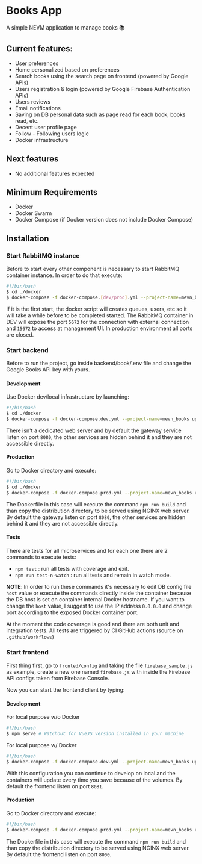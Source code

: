 # Books App
A simple NEVM application to manage books 📚

## Current features:
* User preferences
* Home personalized based on preferences
* Search books using the search page on frontend (powered by Google APIs)
* Users registration & login (powered by Google Firebase Authentication APIs)
* Users reviews
* Email notifications
* Saving on DB personal data such as page read for each book, books read, etc.
* Decent user profile page
* Follow - Following users logic
* Docker infrastructure

## Next features
* No additional features expected

## Minimum Requirements
* Docker 
* Docker Swarm
* Docker Compose (if Docker version does not include Docker Compose)
## Installation

### Start RabbitMQ instance
Before to start every other component is necessary to start RabbitMQ container instance.
In order to do that execute:

```bash
#!/bin/bash
$ cd ./docker
$ docker-compose -f docker-compose.[dev/prod].yml --project-name=mevn_books up --build -d rabbitmq
```

If it is the first start, the docker script will creates queues, users, etc so it will take a while before to be completed started.
The RabbitMQ container in DEV will expose the port ```5672``` for the connection with external connection and ```15672``` to access at management UI.
In production environment all ports are closed.

### Start backend
Before to run the project, go inside backend/book/.env file and change the
Google Books API key with yours.

#### Development
Use Docker dev/local infrastructure by launching:
```bash
#!/bin/bash
$ cd ./docker
$ docker-compose -f docker-compose.dev.yml --project-name=mevn_books up --build -d [service name]
```
There isn't a dedicated web server and by default the gateway service listen on port ```8080```, the other services are hidden behind it and they are not
accessible directly.
#### Production
Go to Docker directory and execute:
```bash
#!/bin/bash
$ cd ./docker
$ docker-compose -f docker-compose.prod.yml --project-name=mevn_books up --build -d [service name]
```
The Dockerfile in this case will execute the command ```npm run build``` and than
copy the distribution directory to be served using NGINX web server.
By default the gateway listen on port ```8080```, the other services are hidden behind it and they are not accessible directly.

#### Tests
There are tests for all microservices and for each one there are 2 commands to execute tests:
* ```npm test``` : run all tests with coverage and exit.
* ```npm run test-n-watch``` : run all tests and remain in watch mode.

**NOTE**: In order to run these commands it's necessary to edit DB config file ```host``` value or execute the commands directly inside the container because the DB host is set on container internal Docker hostname. If you want to change the ```host``` value, I suggest to use the IP address ```0.0.0.0``` and change port according to the exposed Docker container port.

At the moment the code coverage is good and there are both unit and integration tests.
All tests are triggered by CI GitHub actions (source on ```.github/workflows```)
### Start frontend
First thing first, go to ```fronted/config``` and taking the file ```firebase_sample.js``` as example, create a new one named ```firebase.js```
with inside the Firebase API configs taken from Firebase Console.

Now you can start the frontend client by typing:

#### Development
For local purpose w/o Docker
```bash
#!/bin/bash
$ npm serve # Watchout for VueJS version installed in your machine 
```
For local purpose w/ Docker
```bash
#!/bin/bash
$ docker-compose -f docker-compose.dev.yml --project-name=mevn_books up --build -d frontend
```
With this configuration you can continue to develop on local and the containers
will update every time you save because of the volumes.
By default the frontend listen on port ```8081```.
#### Production
Go to Docker directory and execute:
```bash
#!/bin/bash
$ docker-compose -f docker-compose.prod.yml --project-name=mevn_books up --build -d frontend
```
The Dockerfile in this case will execute the command ```npm run build``` and
than copy the distribution directory to be served using NGINX web server.
By default the frontend listen on port ```8000```.